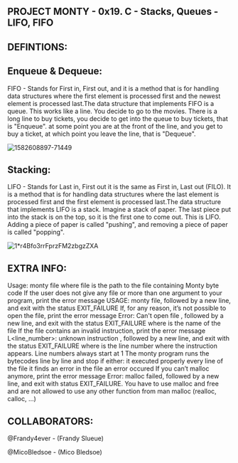 ## PROJECT MONTY - 0x19. C - Stacks, Queues - LIFO, FIFO


## DEFINTIONS:

## Enqueue & Dequeue:
FIFO - Stands for First in, First out, and it is a method that is for handling data structures where the first element is processed first and the newest element is processed last.The data structure that implements FIFO is a queue. This works like a line. You decide to go to the movies. There is a long line to buy tickets, you decide to get into the queue to buy tickets, that is "Enqueue". at some point you are at the front of the line, and you get to buy a ticket, at which point you leave the line, that is "Dequeue".

![1582608897-71449](https://user-images.githubusercontent.com/108279441/202910424-f785f48f-2a4b-477e-a1b4-55d807319f14.png)


## Stacking:
LIFO - Stands for Last in, First out it is the same as First in, Last out (FILO). It is a method that is for handling data structures where the last element is processed first and the first element is processed last.The data structure that implements LIFO is a stack. Imagine a stack of paper. The last piece put into the stack is on the top, so it is the first one to come out. This is LIFO. Adding a piece of paper is called "pushing", and removing a piece of paper is called "popping".

![1*r4Bfo3rrFprzFM2zbgzZXA](https://user-images.githubusercontent.com/108279441/202910416-0f9a1d0f-c85d-43cf-a38c-be35e39dc93e.jpeg)

## EXTRA INFO:
Usage: monty file
where file is the path to the file containing Monty byte code
If the user does not give any file or more than one argument to your program, print the error message USAGE: monty file, followed by a new line, and exit with the status EXIT_FAILURE
If, for any reason, it’s not possible to open the file, print the error message Error: Can't open file <file>, followed by a new line, and exit with the status EXIT_FAILURE
where <file> is the name of the file
If the file contains an invalid instruction, print the error message L<line_number>: unknown instruction <opcode>, followed by a new line, and exit with the status EXIT_FAILURE
where is the line number where the instruction appears.
Line numbers always start at 1
The monty program runs the bytecodes line by line and stop if either:
it executed properly every line of the file
it finds an error in the file
an error occured
If you can’t malloc anymore, print the error message Error: malloc failed, followed by a new line, and exit with status EXIT_FAILURE.
You have to use malloc and free and are not allowed to use any other function from man malloc (realloc, calloc, …)


## COLLABORATORS:
@Frandy4ever - (Frandy Slueue)

@MicoBledsoe - (Mico Bledsoe)

